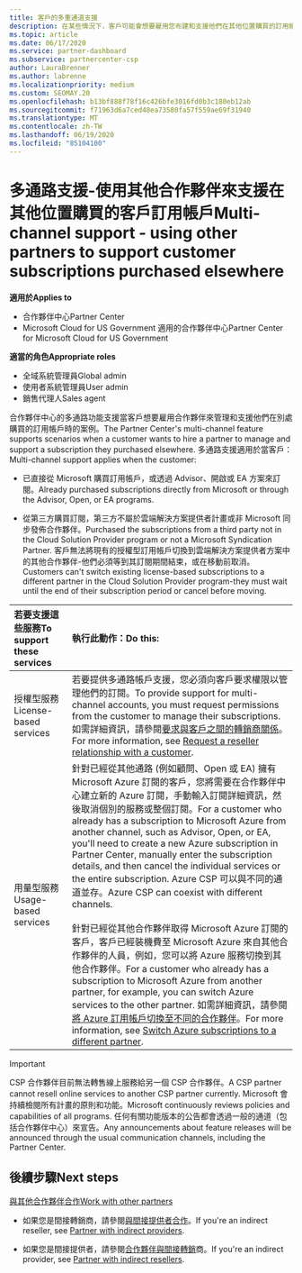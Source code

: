 ```yaml
---
title: 客戶的多重通道支援
description: 在某些情況下，客戶可能會想要雇用您布建和支援他們在其他位置購買的訂用帳戶。
ms.topic: article
ms.date: 06/17/2020
ms.service: partner-dashboard
ms.subservice: partnercenter-csp
author: LauraBrenner
ms.author: labrenne
ms.localizationpriority: medium
ms.custom: SEOMAY.20
ms.openlocfilehash: b13bf888f78f16c426bfe3016fd0b3c180eb12ab
ms.sourcegitcommit: f71963d6a7ced48ea73580fa57f559ae69f31940
ms.translationtype: MT
ms.contentlocale: zh-TW
ms.lasthandoff: 06/19/2020
ms.locfileid: "85104100"
---
```

# <a name="multi-channel-support---using-other-partners-to-support-customer-subscriptions-purchased-elsewhere"></a><span data-ttu-id="4cafe-103">多通路支援-使用其他合作夥伴來支援在其他位置購買的客戶訂用帳戶</span><span class="sxs-lookup"><span data-stu-id="4cafe-103">Multi-channel support - using other partners to support customer subscriptions purchased elsewhere</span></span>

<span data-ttu-id="4cafe-104">**適用於**</span><span class="sxs-lookup"><span data-stu-id="4cafe-104">**Applies to**</span></span>

- <span data-ttu-id="4cafe-105">合作夥伴中心</span><span class="sxs-lookup"><span data-stu-id="4cafe-105">Partner Center</span></span>
- <span data-ttu-id="4cafe-106">Microsoft Cloud for US Government 適用的合作夥伴中心</span><span class="sxs-lookup"><span data-stu-id="4cafe-106">Partner Center for Microsoft Cloud for US Government</span></span>

<span data-ttu-id="4cafe-107">**適當的角色**</span><span class="sxs-lookup"><span data-stu-id="4cafe-107">**Appropriate roles**</span></span>

- <span data-ttu-id="4cafe-108">全域系統管理員</span><span class="sxs-lookup"><span data-stu-id="4cafe-108">Global admin</span></span>
- <span data-ttu-id="4cafe-109">使用者系統管理員</span><span class="sxs-lookup"><span data-stu-id="4cafe-109">User admin</span></span>
- <span data-ttu-id="4cafe-110">銷售代理人</span><span class="sxs-lookup"><span data-stu-id="4cafe-110">Sales agent</span></span>

<span data-ttu-id="4cafe-111">合作夥伴中心的多通路功能支援當客戶想要雇用合作夥伴來管理和支援他們在別處購買的訂用帳戶時的案例。</span><span class="sxs-lookup"><span data-stu-id="4cafe-111">The Partner Center's multi-channel feature supports scenarios when a customer wants to hire a partner to manage and support a subscription they purchased elsewhere.</span></span> <span data-ttu-id="4cafe-112">多通路支援適用於當客戶：</span><span class="sxs-lookup"><span data-stu-id="4cafe-112">Multi-channel support applies when the customer:</span></span>

- <span data-ttu-id="4cafe-113">已直接從 Microsoft 購買訂用帳戶，或透過 Advisor、開啟或 EA 方案來訂閱。</span><span class="sxs-lookup"><span data-stu-id="4cafe-113">Already purchased subscriptions directly from Microsoft or through the Advisor, Open, or EA programs.</span></span>

- <span data-ttu-id="4cafe-114">從第三方購買訂閱，第三方不屬於雲端解決方案提供者計畫或非 Microsoft 同步發佈合作夥伴。</span><span class="sxs-lookup"><span data-stu-id="4cafe-114">Purchased the subscriptions from a third party not in the Cloud Solution Provider program or not a Microsoft Syndication Partner.</span></span> <span data-ttu-id="4cafe-115">客戶無法將現有的授權型訂用帳戶切換到雲端解決方案提供者方案中的其他合作夥伴-他們必須等到其訂閱期間結束，或在移動前取消。</span><span class="sxs-lookup"><span data-stu-id="4cafe-115">Customers can't switch existing license-based subscriptions to a different partner in the Cloud Solution Provider program-they must wait until the end of their subscription period or cancel before moving.</span></span>

|<span data-ttu-id="4cafe-116">若要支援這些服務</span><span class="sxs-lookup"><span data-stu-id="4cafe-116">To support these services</span></span>  | <span data-ttu-id="4cafe-117">執行此動作：</span><span class="sxs-lookup"><span data-stu-id="4cafe-117">Do this:</span></span> |
|:---------|:---------|
|<span data-ttu-id="4cafe-118">授權型服務</span><span class="sxs-lookup"><span data-stu-id="4cafe-118">License-based services</span></span>    | <span data-ttu-id="4cafe-119">若要提供多通路帳戶支援，您必須向客戶要求權限以管理他們的訂閱。</span><span class="sxs-lookup"><span data-stu-id="4cafe-119">To provide support for multi-channel accounts, you must request permissions from the customer to manage their subscriptions.</span></span> <span data-ttu-id="4cafe-120">如需詳細資訊，請參閱[要求與客戶之間的轉銷商關係](request-a-relationship-with-a-customer.md)。</span><span class="sxs-lookup"><span data-stu-id="4cafe-120">For more information, see [Request a reseller relationship with a customer](request-a-relationship-with-a-customer.md).</span></span>   |
|<span data-ttu-id="4cafe-121">用量型服務</span><span class="sxs-lookup"><span data-stu-id="4cafe-121">Usage-based services</span></span>     |  <span data-ttu-id="4cafe-122">針對已經從其他通路 (例如顧問、Open 或 EA) 擁有 Microsoft Azure 訂閱的客戶，您將需要在合作夥伴中心建立新的 Azure 訂閱，手動輸入訂閱詳細資訊，然後取消個別的服務或整個訂閱。</span><span class="sxs-lookup"><span data-stu-id="4cafe-122">For a customer who already has a subscription to Microsoft Azure from another channel, such as Advisor, Open, or EA, you'll need to create a new Azure subscription in Partner Center, manually enter the subscription details, and then cancel the individual services or the entire subscription.</span></span> <span data-ttu-id="4cafe-123">Azure CSP 可以與不同的通道並存。</span><span class="sxs-lookup"><span data-stu-id="4cafe-123">Azure CSP can coexist with different channels.</span></span><br/><br/> <span data-ttu-id="4cafe-124">針對已經從其他合作夥伴取得 Microsoft Azure 訂閱的客戶，客戶已經裝機費至 Microsoft Azure 來自其他合作夥伴的人員，例如，您可以將 Azure 服務切換到其他合作夥伴。</span><span class="sxs-lookup"><span data-stu-id="4cafe-124">For a customer who already has a subscription to Microsoft Azure from another partner, for example, you can switch Azure services to the other partner.</span></span>  <span data-ttu-id="4cafe-125">如需詳細資訊，請參閱[將 Azure 訂用帳戶切換至不同的合作夥伴](switch-azure-subscriptions-to-a-different-partner.md)。</span><span class="sxs-lookup"><span data-stu-id="4cafe-125">For more information, see [Switch Azure subscriptions to a different partner](switch-azure-subscriptions-to-a-different-partner.md).</span></span> |

> [!IMPORTANT]  
> <span data-ttu-id="4cafe-126">CSP 合作夥伴目前無法轉售線上服務給另一個 CSP 合作夥伴。</span><span class="sxs-lookup"><span data-stu-id="4cafe-126">A CSP partner cannot resell online services to another CSP partner currently.</span></span> <span data-ttu-id="4cafe-127">Microsoft 會持續檢閱所有計畫的原則和功能。</span><span class="sxs-lookup"><span data-stu-id="4cafe-127">Microsoft continuously reviews policies and capabilities of all programs.</span></span> <span data-ttu-id="4cafe-128">任何有關功能版本的公告都會透過一般的通道（包括合作夥伴中心）來宣告。</span><span class="sxs-lookup"><span data-stu-id="4cafe-128">Any announcements about feature releases will be announced through the usual communication channels, including the Partner Center.</span></span>

## <a name="next-steps"></a><span data-ttu-id="4cafe-129">後續步驟</span><span class="sxs-lookup"><span data-stu-id="4cafe-129">Next steps</span></span>

[<span data-ttu-id="4cafe-130">與其他合作夥伴合作</span><span class="sxs-lookup"><span data-stu-id="4cafe-130">Work with other partners</span></span>](work-with-other-partners.md)

- <span data-ttu-id="4cafe-131">如果您是間接轉銷商，請參閱[與間接提供者合作](indirect-reseller-tasks-in-partner-center.md)。</span><span class="sxs-lookup"><span data-stu-id="4cafe-131">If you're an indirect reseller, see [Partner with indirect providers](indirect-reseller-tasks-in-partner-center.md).</span></span>

- <span data-ttu-id="4cafe-132">如果您是間接提供者，請參閱[合作夥伴與間接轉銷](indirect-provider-tasks-in-partner-center.md)商。</span><span class="sxs-lookup"><span data-stu-id="4cafe-132">If you're an indirect provider, see [Partner with indirect resellers](indirect-provider-tasks-in-partner-center.md).</span></span>
